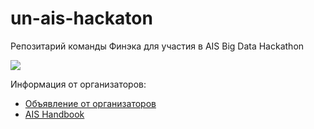 # un-ais-hackaton
Репозитарий команды Финэка для участия в AIS Big Data Hackathon

![](https://i.redd.it/ph736qdy56b21.jpg)

Информация от организаторов:

- [Объявление от организаторов](https://unstats.un.org/bigdata/events/2020/ais-hackathon/)
- [AIS Handbook](https://unstats.un.org/wiki/display/AIS/AIS+Handbook+Outline)





